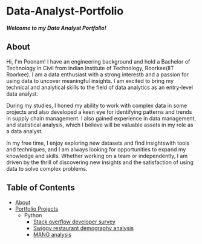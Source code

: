 # Data-Analyst-Portfolio
**_Welcome to my Data Analyst Portfolio!_**

## About
Hi, I'm Poonam! I have an engineering background and hold a Bachelor of Technology in Civil from Indian Institute of Technology, Roorkee(IIT Roorkee).
I am a data enthusiast with a strong interestb and a passion for using data to uncover meaningful insights. I am excited to bring my technical and analytical skills to the field of data analytics as an entry-level data analyst.

During my studies, I honed my ability to work with complex data in some projects and also developed a keen eye for identifying patterns and trends in supply chain management. I also gained experience in data management, and statistical analysis, which I believe will be valuable assets in my role as a data analyst.

In my free time, I enjoy exploring new datasets and find insightswith tools and techniques, and I am always looking for opportunities to expand my knowledge and skills. Whether working on a team or independently, I am driven by the thrill of discovering new insights and the satisfaction of using data to solve complex problems.
## Table of Contents
* [About](https://github.com/fincoder468/Data-Analyst-Portfolio/blob/main/README.md#about)
* [Portfolio Projects](https://github.com/fincoder468/Data-Analyst-Portfolio/tree/main/Python%20Projects)
    + Python
      - [Stack overflow developer survey](https://github.com/fincoder468/Data-Analyst-Portfolio/blob/main/Python%20Projects/Stack_overflow_developer_survey.ipynb)
      - [Swiggy restaurant demography analysis](https://github.com/fincoder468/Data-Analyst-Portfolio/blob/main/Python%20Projects/Swiggy%20Restaurant%20demography%20analysis-checkpoint.ipynb)
      - [MANG analysis](https://github.com/fincoder468/Data-Analyst-Portfolio/blob/main/Python%20Projects/mang%20analysis.ipynb)
